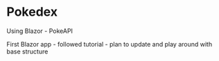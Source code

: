 # Pokedex
Using Blazor - PokeAPI


First Blazor app - followed tutorial - plan to update and play around with base structure
